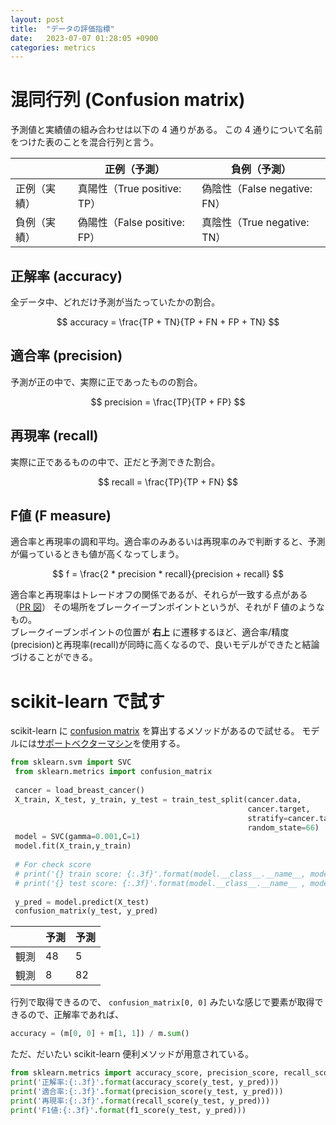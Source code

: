 ```yaml
---
layout: post
title:  "データの評価指標"
date:   2023-07-07 01:28:05 +0900
categories: metrics
---
```


# 混同行列 (Confusion matrix)

予測値と実績値の組み合わせは以下の 4 通りがある。
この 4 通りについて名前をつけた表のことを混合行列と言う。

|  | 正例（予測） | 負例（予測） |
| --- | --- | --- |
| 正例（実績） | 真陽性（True positive: TP） | 偽陰性（False negative: FN） |
| 負例（実績） | 偽陽性（False positive: FP） | 真陰性（True negative: TN） |

## 正解率 (accuracy)

全データ中、どれだけ予測が当たっていたかの割合。

$$
accuracy = \frac{TP + TN}{TP + FN + FP + TN}
$$

## 適合率 (precision)

予測が正の中で、実際に正であったものの割合。

$$
precision = \frac{TP}{TP + FP}
$$

## 再現率 (recall)

実際に正であるものの中で、正だと予測できた割合。

$$
recall = \frac{TP}{TP + FN}
$$

## F値 (F measure)

適合率と再現率の調和平均。適合率のみあるいは再現率のみで判断すると、予測が偏っているときも値が高くなってしまう。

$$
f = \frac{2 * precision * recall}{precision + recall}
$$

適合率と再現率はトレードオフの関係であるが、それらが一致する点がある（[PR 図](https://www.codexa.net/ml-evaluation-cls/)）
その場所をブレークイーブンポイントというが、それが F 値のようなもの。  
ブレークイーブンポイントの位置が **右上** に遷移するほど、適合率/精度(precision)と再現率(recall)が同時に高くなるので、良いモデルができたと結論づけることができる。

# scikit-learn で試す

scikit-learn に [confusion matrix](https://scikit-learn.org/stable/modules/generated/sklearn.metrics.confusion_matrix.html) を算出するメソッドがあるので試せる。
モデルには[サポートベクターマシン](https://scikit-learn.org/stable/modules/generated/sklearn.svm.SVC.html?highlight=svc#sklearn.svm.SVC)を使用する。

```python
from sklearn.svm import SVC
 from sklearn.metrics import confusion_matrix
 
 cancer = load_breast_cancer()
 X_train, X_test, y_train, y_test = train_test_split(cancer.data,
                                                     cancer.target,
                                                     stratify=cancer.target,
                                                     random_state=66)
 model = SVC(gamma=0.001,C=1)
 model.fit(X_train,y_train)
 
 # For check score
 # print('{} train score: {:.3f}'.format(model.__class__.__name__, model.score(X_train,y_train)))
 # print('{} test score: {:.3f}'.format(model.__class__.__name__ , model.score(X_test,y_test)))
 
 y_pred = model.predict(X_test)
 confusion_matrix(y_test, y_pred)
```

|  | 予測 | 予測 |
| --- | --- | --- |
| 観測 | 48 | 5 |
| 観測 | 8 | 82 |

行列で取得できるので、 `confusion_matrix[0, 0]` みたいな感じで要素が取得できるので、正解率であれば、

```python
accuracy = (m[0, 0] + m[1, 1]) / m.sum()
```

ただ、だいたい scikit-learn 便利メソッドが用意されている。

```python
from sklearn.metrics import accuracy_score, precision_score, recall_score, f1_score
print('正解率:{:.3f}'.format(accuracy_score(y_test, y_pred)))
print('適合率:{:.3f}'.format(precision_score(y_test, y_pred)))
print('再現率:{:.3f}'.format(recall_score(y_test, y_pred)))
print('F1値:{:.3f}'.format(f1_score(y_test, y_pred)))
```